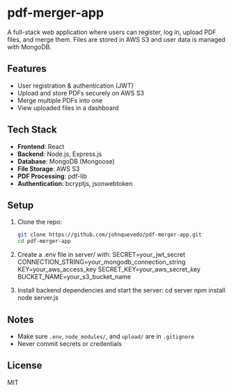 # pdf-merger-app

A full-stack web application where users can register, log in, upload PDF files, and merge them. Files are stored in AWS S3 and user data is managed with MongoDB.


## Features

- User registration & authentication (JWT)
- Upload and store PDFs securely on AWS S3
- Merge multiple PDFs into one
- View uploaded files in a dashboard

## Tech Stack

- **Frontend**: React
- **Backend**: Node.js, Express.js
- **Database**: MongoDB (Mongoose)
- **File Storage**: AWS S3
- **PDF Processing**: pdf-lib
- **Authentication**: bcryptjs, jsonwebtoken

## Setup

1. Clone the repo:
   ```bash
   git clone https://github.com/johnquevedo/pdf-merger-app.git
   cd pdf-merger-app

2. Create a .env file in server/ with:
  SECRET=your_jwt_secret
  CONNECTION_STRING=your_mongodb_connection_string
  KEY=your_aws_access_key
  SECRET_KEY=your_aws_secret_key
  BUCKET_NAME=your_s3_bucket_name

3. Install backend dependencies and start the server:
  cd server
  npm install
  node server.js


## Notes
- Make sure `.env`, `node_modules/`, and `upload/` are in `.gitignore`
- Never commit secrets or credentials

## License
MIT

